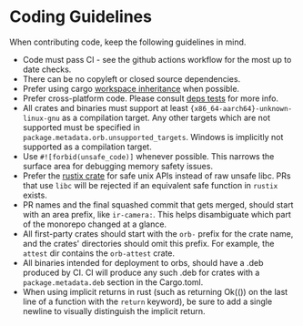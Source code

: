 # Coding Guidelines

When contributing code, keep the following guidelines in mind.

- Code must pass CI - see the github actions workflow for the most up to date
  checks.
- There can be no copyleft or closed source dependencies.
- Prefer using cargo [workspace inheritance] when possible.
- Prefer cross-platform code. Please consult [deps tests][deps tests] for more
  info.
- All crates and binaries must support at least
  `{x86_64-aarch64}-unknown-linux-gnu` as a compilation target. Any other
  targets which are not supported must be specified in
  `package.metadata.orb.unsupported_targets`. Windows is implicitly not
  supported as a compilation target.
- Use `#![forbid(unsafe_code)]` whenever possible. This narrows the surface
  area for debugging memory safety issues.
- Prefer the [rustix crate][rustix crate] for safe unix APIs instead of raw unsafe
  libc. PRs that use `libc` will be rejected if an equivalent safe function in
  `rustix` exists.
- PR names and the final squashed commit that gets merged, should start with an
  area prefix, like `ir-camera:`. This helps disambiguate which part of the
  monorepo changed at a glance.
- All first-party crates should start with the `orb-` prefix for the crate
  name, and the crates' directories should omit this prefix. For example, the
  `attest` dir contains the `orb-attest` crate.
- All binaries intended for deployment to orbs, should have a .deb produced by
  CI. CI will produce any such .deb for crates with a `package.metadata.deb`
  section in the Cargo.toml.
- When using implicit returns in rust (such as returning Ok(()) on the last
  line of a function with the `return` keyword), be sure to add a single newline
  to visually distinguish the implicit return.


[workspace inheritance]: https://doc.rust-lang.org/cargo/reference/workspaces.html#the-package-table
[deps tests]: https://github.com/worldcoin/orb-software/tree/main/deps-tests
[rustix crate]: https://docs.rs/rustix
